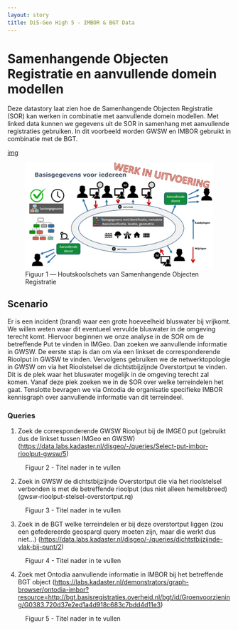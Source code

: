 ```yaml
---
layout: story
title: DiS-Geo High 5 - IMBOR & BGT Data
---
```


# Samenhangende Objecten Registratie en aanvullende domein modellen

Deze datastory laat zien hoe de Samenhangende Objecten Registratie (SOR) kan werken in combinatie met aanvullende domein modellen.
Met linked data kunnen we gegevens uit de SOR in samenhang met aanvullende registraties gebruiken. In dit voorbeeld worden GWSW en IMBOR gebruikt in combinatie met de BGT.

[img](sor-houtskoolschets.png)

<figure id="figuur-1">
  <a href="/assets/images/sor-houtskoolschets.png">
    <img src="/assets/images/sor-houtskoolschets.png">
  </a>
  <figcaption>
    Figuur 1 ― Houtskoolschets van Samenhangende Objecten Registratie
  </figcaption>
</figure>

## Scenario

Er is een incident (brand) waar een grote hoeveelheid bluswater bij vrijkomt. We willen weten waar dit eventueel vervulde bluswater in de omgeving terecht komt.
Hiervoor beginnen we onze analyse in de SOR om de betreffende Put te vinden in IMGeo. Dan zoeken we aanvullende informatie in GWSW. De eerste stap is dan om via een linkset de corresponderende Rioolput in GWSW te vinden. Vervolgens gebruiken we de netwerktopologie in GWSW om via het Rioolstelsel de dichtstbijzijnde Overstortput te vinden. Dit is de plek waar het bluswater mogelijk in de omgeving terecht zal komen.
Vanaf deze plek zoeken we in de SOR over welke terreindelen het gaat. Tenslotte bevragen we via Ontodia de organisatie specifieke IMBOR kennisgraph over aanvullende informatie van dit terreindeel. 



### Queries

1) Zoek de corresponderende GWSW Rioolput bij de IMGEO put (gebruikt dus de linkset tussen IMGeo en GWSW)
(https://data.labs.kadaster.nl/disgeo/-/queries/Select-put-imbor-rioolput-gwsw/5)
<figure id="2">
  <query data-row data-config-ref="https://data.labs.kadaster.nl/disgeo/-/queries/Select-put-imbor-rioolput-gwsw/5">
  </query>
  <figcaption>
    Figuur 2 - Titel nader in te vullen
  </figcaption>
</figure>

2) Zoek in GWSW de dichtstbijzijnde Overstortput die via het rioolstelsel verbonden is met de betreffende rioolput (dus niet alleen hemelsbreed)
(gwsw-rioolput-stelsel-overstortput.rq)
<figure id="3">
  <query data-row data-config-ref="https://data.labs.kadaster.nl/disgeo/-/queries/Select-put-imbor-rioolput-gwsw/5">
  </query>
  <figcaption>
    Figuur 3 - Titel nader in te vullen
  </figcaption>
</figure>

3) Zoek in de BGT welke terreindelen er bij deze overstortput liggen (zou een gefedereerde geosparql query moeten zijn, maar die werkt dus niet...) 
    (https://data.labs.kadaster.nl/disgeo/-/queries/dichtstbijzijnde-vlak-bij-punt/2)
<figure id="4">
  <query data-row data-config-ref="https://data.labs.kadaster.nl/disgeo/-/queries/dichtstbijzijnde-vlak-bij-punt/2">
  </query>
  <figcaption>
    Figuur 4 - Titel nader in te vullen
  </figcaption>
</figure>

4) Zoek met Ontodia aanvullende informatie in IMBOR bij het betreffende BGT object
    (https://labs.kadaster.nl/demonstrators/graph-browser/ontodia-imbor?resource=http://bgt.basisregistraties.overheid.nl/bgt/id/Groenvoorziening/G0383.720d37e2ed1a4d918c683c7bdd4d11e3)
<figure id="5">
  <query data-row data-config-ref="https://labs.kadaster.nl/demonstrators/graph-browser/ontodia-imbor?resource=http://bgt.basisregistraties.overheid.nl/bgt/id/Groenvoorziening/G0383.720d37e2ed1a4d918c683c7bdd4d11e3">
  </query>
  <figcaption>
    Figuur 5 - Titel nader in te vullen
  </figcaption>
</figure>

